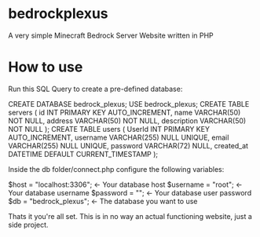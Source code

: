 # bedrockplexus
A very simple Minecraft Bedrock Server Website written in PHP

# How to use
Run this SQL Query to create a pre-defined database:

CREATE DATABASE bedrock_plexus;
USE bedrock_plexus;
CREATE TABLE servers (
  id INT PRIMARY KEY AUTO_INCREMENT,
  name VARCHAR(50) NOT NULL,
  address VARCHAR(50) NOT NULL,
  description VARCHAR(50) NOT NULL
);
CREATE TABLE users (
  UserId INT PRIMARY KEY AUTO_INCREMENT,
  username VARCHAR(255) NULL UNIQUE,
  email VARCHAR(255) NULL UNIQUE,
  password VARCHAR(72) NULL,
  created_at DATETIME DEFAULT CURRENT_TIMESTAMP
);

Inside the db folder/connect.php configure the following variables:

$host = "localhost:3306"; <- Your database host
$username = "root"; <- Your database username
$password = ""; <- Your database user password
$db = "bedrock_plexus"; <- The database you want to use


Thats it you're all set.
This is in no way an actual functioning website, just a side project.


